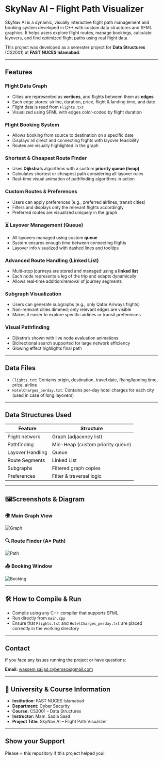 # SkyNav AI – Flight Path Visualizer

SkyNav AI is a dynamic, visually interactive flight path management and booking system developed in C++ with custom data structures and SFML graphics. It helps users explore flight routes, manage bookings, calculate layovers, and find optimized flight paths using real flight data.

This project was developed as a semester project for **Data Structures** (CS2001) at **FAST NUCES Islamabad**.

---

## Features

### Flight Data Graph
- Cities are represented as **vertices**, and flights between them as **edges**
- Each edge stores: airline, duration, price, flight & landing time, and date
- Flight data is read from `Flights.txt`
- Visualized using SFML with edges color-coded by flight duration

### Flight Booking System
- Allows booking from source to destination on a specific date
- Displays all direct and connecting flights with layover feasibility
- Routes are visually highlighted in the graph

### Shortest & Cheapest Route Finder
- Uses **Dijkstra’s** algorithms with a custom **priority queue (heap)**
- Calculates shortest or cheapest path considering all layover rules
- Real-time visual animation of pathfinding algorithms in action

### Custom Routes & Preferences
- Users can apply preferences (e.g., preferred airlines, transit cities)
- Filters and displays only the relevant flights accordingly
- Preferred routes are visualized uniquely in the graph

### ⏳ Layover Management (Queue)
- All layovers managed using custom **queue**
- System ensures enough time between connecting flights
- Layover info visualized with dashed lines and tooltips

### Advanced Route Handling (Linked List)
- Multi-stop journeys are stored and managed using a **linked list**
- Each node represents a leg of the trip and adapts dynamically
- Allows real-time addition/removal of journey segments

### Subgraph Visualization
- Users can generate subgraphs (e.g., only Qatar Airways flights)
- Non-relevant cities dimmed; only relevant edges are visible
- Makes it easier to explore specific airlines or transit preferences

### Visual Pathfinding
- Dijkstra’s shown with live node evaluation animations
- Bidirectional search supported for large network efficiency
- Glowing effect highlights final path

---

## Data Files

- `Flights.txt`: Contains origin, destination, travel date, flying/landing time, price, airline
- `HotelCharges_perday.txt`: Contains per-day hotel charges for each city (used in case of long layovers)

---

## Data Structures Used

| Feature | Structure |
|--------|-----------|
| Flight network | Graph (adjacency list) |
| Pathfinding | Min-Heap (custom priority queue) |
| Layover Handling | Queue |
| Route Segments | Linked List |
| Subgraphs | Filtered graph copies |
| Preferences | Filter & traversal logic |

---

## 🖼Screenshots & Diagram

### 🌍 Main Graph View
![Graph](docs/graph_view.png)

### 🔍 Route Finder (A* Path)
![Path](docs/pathfinding.png)

### 📤 Booking Window
![Booking](docs/booking.png)

---

## 🛠️ How to Compile & Run

- Compile using any C++ compiler that supports SFML
- Run directly from `main.cpp`
- Ensure that `Flights.txt` and `HotelCharges_perday.txt` are placed correctly in the working directory

---

## Contact

If you face any issues running the project or have questions:

**Email:** wassem.sajjad.cybersec@gmail.com

---

## 🏫 University & Course Information

- **Institution:** FAST NUCES Islamabad  
- **Department:** Cyber Security 
- **Course:** CS2001 – Data Structures  
- **Instructor:** Mam. Sadia Saad 
- **Project Title:** SkyNav AI – Flight Path Visualizer 

---

## Show your Support

Please ⭐️ this repository if this project helped you!
